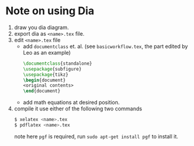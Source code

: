 # Note on using Dia
1. draw you dia diagram.
2. export dia as `<name>.tex` file.
3. edit `<name>.tex` file
    * add `documentclass` et. al. (see `basicworkflow.tex`, the part edited by Leo as an example)
        ```latex
        \documentclass{standalone}
        \usepackage{subfigure}
        \usepackage{tikz}
        \begin{document}
        <original contents>
        \end{document}
        ```
    * add math equations at desired position.
4. compile it use either of the following two commands
    ```bash
    $ xelatex <name>.tex
    $ pdflatex <name>.tex
    ```
    note here `pgf` is required, run `sudo apt-get install pgf` to install it.
